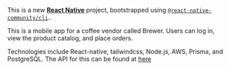 This is a new [**React Native**](https://reactnative.dev) project, bootstrapped using [`@react-native-community/cli`](https://github.com/react-native-community/cli)..

This is a mobile app for a coffee vendor called Brewer. Users can log in, view the product catalog, and place orders.

Technologies include React-native, tailwindcss, Node.js, AWS, Prisma, and PostgreSQL.
The API for this can be found at [here](https://github.com/victory-a/brewer-api)
